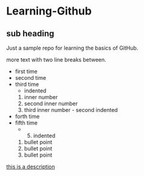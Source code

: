 # Learning-Github
## sub heading 
Just a sample repo for learning the basics of GitHub. 

more text with two line breaks between. 

  -  first time
  -  second time
  -  third time 
     -  indented
       1.  inner number
       2.  second inner number 
       3.  third inner number 
    -  second indented 
  -  forth time
  -  fifth time
     -  5. indented
       1. bullet point
       1. bullet point
       1. bullet point

[this is a description](http://www.github.com)



